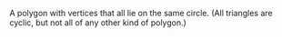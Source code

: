 A polygon with vertices that all lie on the same circle. (All triangles
are cyclic, but not all of any other kind of polygon.)
